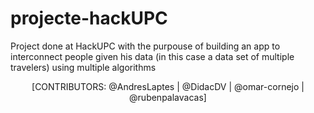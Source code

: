 # projecte-hackUPC
Project done at  HackUPC with the purpouse of building an app to interconnect people given his data (in this case a data set of multiple travelers) using multiple algorithms


<p style="text-align: center;">[CONTRIBUTORS: @AndresLaptes | @DidacDV | @omar-cornejo | @rubenpalavacas]</p>
